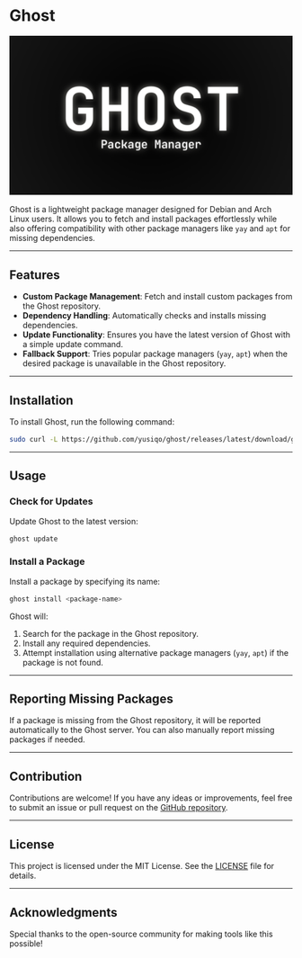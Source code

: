 # Ghost

![](https://raw.githubusercontent.com/yusiqo/ghost/refs/heads/main/banner.png)

Ghost is a lightweight package manager designed for Debian and Arch Linux users. It allows you to fetch and install packages effortlessly while also offering compatibility with other package managers like `yay` and `apt` for missing dependencies.

---

## Features
- **Custom Package Management**: Fetch and install custom packages from the Ghost repository.
- **Dependency Handling**: Automatically checks and installs missing dependencies.
- **Update Functionality**: Ensures you have the latest version of Ghost with a simple update command.
- **Fallback Support**: Tries popular package managers (`yay`, `apt`) when the desired package is unavailable in the Ghost repository.

---

## Installation
To install Ghost, run the following command:

```bash
sudo curl -L https://github.com/yusiqo/ghost/releases/latest/download/ghost -o /usr/local/bin/ghost && sudo chmod +x /usr/local/bin/ghost
```

---

## Usage

### Check for Updates
Update Ghost to the latest version:

```bash
ghost update
```

### Install a Package
Install a package by specifying its name:

```bash
ghost install <package-name>
```

Ghost will:
1. Search for the package in the Ghost repository.
2. Install any required dependencies.
3. Attempt installation using alternative package managers (`yay`, `apt`) if the package is not found.

---

## Reporting Missing Packages
If a package is missing from the Ghost repository, it will be reported automatically to the Ghost server. You can also manually report missing packages if needed.

---

## Contribution
Contributions are welcome! If you have any ideas or improvements, feel free to submit an issue or pull request on the [GitHub repository](https://github.com/yusiqo/ghost).

---

## License
This project is licensed under the MIT License. See the [LICENSE](https://github.com/yusiqo/ghost/blob/main/LICENSE) file for details.

---

## Acknowledgments
Special thanks to the open-source community for making tools like this possible!

